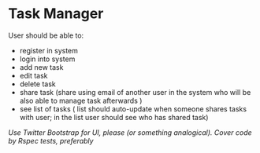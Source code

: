 Task Manager
============

User should be able to:
-  register in system
-  login into system
-  add new task
-  edit task
-  delete task
-  share task (share using email of another user in the system who will be also able to manage task afterwards )
-  see list of tasks ( list should auto-update when someone shares tasks with user; in the list user should see who has shared task)

_Use Twitter Bootstrap for UI, please (or something analogical). Cover code by Rspec tests, preferably_